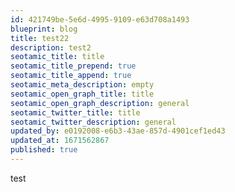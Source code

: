 ```yaml
---
id: 421749be-5e6d-4995-9109-e63d708a1493
blueprint: blog
title: test22
description: test2
seotamic_title: title
seotamic_title_prepend: true
seotamic_title_append: true
seotamic_meta_description: empty
seotamic_open_graph_title: title
seotamic_open_graph_description: general
seotamic_twitter_title: title
seotamic_twitter_description: general
updated_by: e0192008-e6b3-43ae-857d-4901cef1ed43
updated_at: 1671562867
published: true
---
```

test